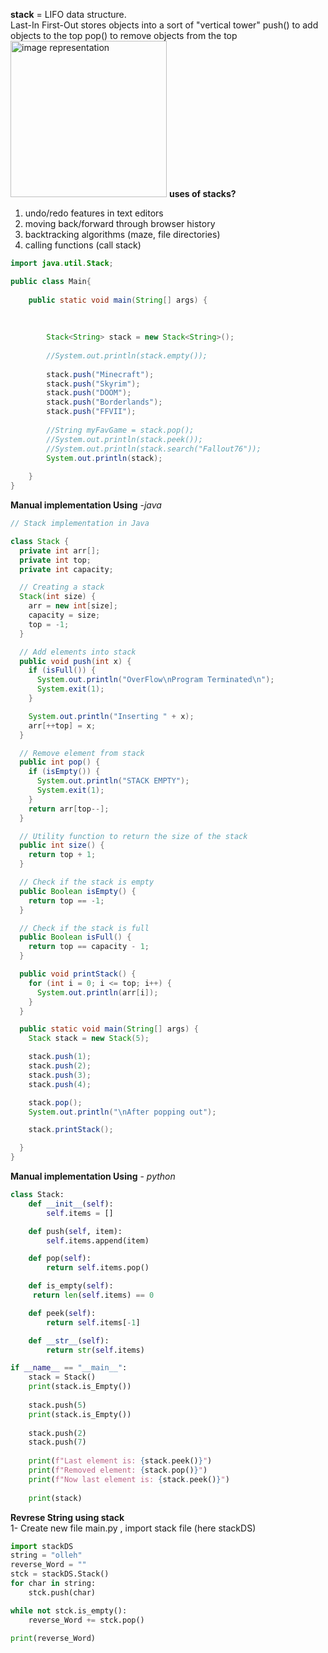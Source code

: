 **stack** = LIFO data structure. <br/> Last-In First-Out
		            stores objects into a sort of "vertical tower"
	 		        push() to add objects to the top
				    pop() to remove objects from the top
		<img src="https://cdn.discuss.boardinfinity.com/original/2X/9/973c2be769225883ce76291061dcd5ab0d157319.png" height=250px alt="image representation">
**uses of stacks?**
1. undo/redo features in text editors
2. moving back/forward through browser history
3. backtracking algorithms (maze, file directories)
4. calling functions (call stack)

```java	
import java.util.Stack;

public class Main{
	
	public static void main(String[] args) {
		
		
		
		Stack<String> stack = new Stack<String>();
		
		//System.out.println(stack.empty());
		
		stack.push("Minecraft");
		stack.push("Skyrim");
		stack.push("DOOM");
		stack.push("Borderlands");
		stack.push("FFVII");
		
		//String myFavGame = stack.pop();
		//System.out.println(stack.peek());	
		//System.out.println(stack.search("Fallout76"));
		System.out.println(stack);
		
	}
}
```
**Manual implementation Using** -*java* 
```java
// Stack implementation in Java

class Stack {
  private int arr[];
  private int top;
  private int capacity;

  // Creating a stack
  Stack(int size) {
    arr = new int[size];
    capacity = size;
    top = -1;
  }

  // Add elements into stack
  public void push(int x) {
    if (isFull()) {
      System.out.println("OverFlow\nProgram Terminated\n");
      System.exit(1);
    }

    System.out.println("Inserting " + x);
    arr[++top] = x;
  }

  // Remove element from stack
  public int pop() {
    if (isEmpty()) {
      System.out.println("STACK EMPTY");
      System.exit(1);
    }
    return arr[top--];
  }

  // Utility function to return the size of the stack
  public int size() {
    return top + 1;
  }

  // Check if the stack is empty
  public Boolean isEmpty() {
    return top == -1;
  }

  // Check if the stack is full
  public Boolean isFull() {
    return top == capacity - 1;
  }

  public void printStack() {
    for (int i = 0; i <= top; i++) {
      System.out.println(arr[i]);
    }
  }

  public static void main(String[] args) {
    Stack stack = new Stack(5);

    stack.push(1);
    stack.push(2);
    stack.push(3);
    stack.push(4);

    stack.pop();
    System.out.println("\nAfter popping out");

    stack.printStack();

  }
}
```
**Manual implementation Using** - *python* 
```python
class Stack:
    def __init__(self):
        self.items = []

    def push(self, item):
        self.items.append(item)

    def pop(self):
        return self.items.pop()

    def is_empty(self):
     return len(self.items) == 0

    def peek(self):
        return self.items[-1]

    def __str__(self):
        return str(self.items)

if __name__ == "__main__":
    stack = Stack()
    print(stack.is_Empty())
  
    stack.push(5)
    print(stack.is_Empty())
  
    stack.push(2)
    stack.push(7)
  
    print(f"Last element is: {stack.peek()}")
    print(f"Removed element: {stack.pop()}")
    print(f"Now last element is: {stack.peek()}")
  
    print(stack)
```

**Revrese String using stack** <br/>
1- Create new file main.py , import stack file (here stackDS)
```python
import stackDS
string = "olleh"
reverse_Word = ""
stck = stackDS.Stack()
for char in string:
    stck.push(char)

while not stck.is_empty():
    reverse_Word += stck.pop()

print(reverse_Word)

  ```
